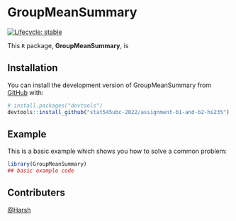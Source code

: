 
<!-- README.md is generated from README.Rmd. Please edit that file -->

# GroupMeanSummary

<!-- badges: start -->

[![Lifecycle:
stable](https://img.shields.io/badge/lifecycle-stable-brightgreen.svg)](https://www.tidyverse.org/lifecycle/#stable)
<!-- credits: taken from https://github.com/vincenzocoia/powers/blob/master/README.md -->
<!-- badges: end -->

This `R` package, **GroupMeanSummary**, is

## Installation

You can install the development version of GroupMeanSummary from
[GitHub](https://github.com/) with:

``` r
# install.packages("devtools")
devtools::install_github("stat545ubc-2022/assignment-b1-and-b2-hs235")
```

## Example

This is a basic example which shows you how to solve a common problem:

``` r
library(GroupMeanSummary)
## basic example code
```

## Contributers

[@Harsh](https://github.com/hs235)
